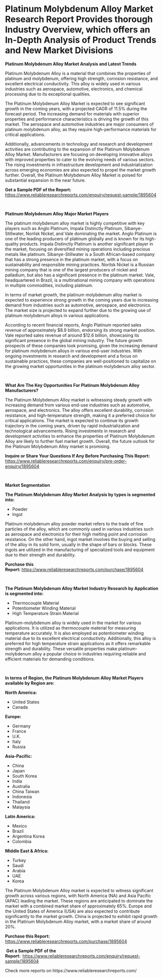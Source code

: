 <p><h1>Platinum Molybdenum Alloy Market Research Report Provides thorough Industry Overview, which offers an In-Depth Analysis of Product Trends and New Market Divisions</h1></p><p><strong>Platinum Molybdenum Alloy Market Analysis and Latest Trends</strong></p>
<p><p>Platinum Molybdenum Alloy is a material that combines the properties of platinum and molybdenum, offering high strength, corrosion resistance, and excellent electrical conductivity. This alloy is widely used in various industries such as aerospace, automotive, electronics, and chemical processing due to its exceptional qualities.</p><p>The Platinum Molybdenum Alloy Market is expected to see significant growth in the coming years, with a projected CAGR of 11.5% during the forecast period. The increasing demand for materials with superior properties and performance characteristics is driving the growth of this market. The aerospace and automotive industries are major consumers of platinum molybdenum alloy, as they require high-performance materials for critical applications.</p><p>Additionally, advancements in technology and research and development activities are contributing to the expansion of the Platinum Molybdenum Alloy Market. Manufacturers are focusing on developing innovative alloys with improved properties to cater to the evolving needs of various sectors. The rising investments in infrastructure development and industrialization across emerging economies are also expected to propel the market growth further. Overall, the Platinum Molybdenum Alloy Market is poised for substantial expansion in the near future.</p></p>
<p><strong>Get a Sample PDF of the Report:&nbsp;</strong> <a href="https://www.reliableresearchreports.com/enquiry/request-sample/1895604">https://www.reliableresearchreports.com/enquiry/request-sample/1895604</a></p>
<p>&nbsp;</p>
<p><strong>Platinum Molybdenum Alloy Major Market Players</strong></p>
<p><p>The platinum molybdenum alloy market is highly competitive with key players such as Anglo Platinum, Impala Distinctly Platinum, Sibanye-Stillwater, Norilsk Nickel, and Vale dominating the market. Anglo Platinum is one of the leading producers of platinum globally and is known for its high-quality products. Impala Distinctly Platinum is another significant player in the market, focusing on diversified mining operations including precious metals like platinum. Sibanye-Stillwater is a South African-based company that has a strong presence in the platinum market, with a focus on sustainability and responsible mining practices. Norilsk Nickel is a Russian mining company that is one of the largest producers of nickel and palladium, but also has a significant presence in the platinum market. Vale, headquartered in Brazil, is a multinational mining company with operations in multiple commodities, including platinum.</p><p>In terms of market growth, the platinum molybdenum alloy market is expected to experience strong growth in the coming years due to increasing demand from industries such as automotive, aerospace, and electronics. The market size is projected to expand further due to the growing use of platinum molybdenum alloys in various applications.</p><p>According to recent financial reports, Anglo Platinum reported sales revenue of approximately $8.9 billion, endorsing its strong market position. Vale reported sales revenue of around $12.6 billion, showcasing its significant presence in the global mining industry. The future growth prospects of these companies look promising, given the increasing demand for platinum molybdenum alloys in various end-user industries. With ongoing investments in research and development and a focus on sustainable practices, these companies are well-positioned to capitalize on the growing market opportunities in the platinum molybdenum alloy sector.</p></p>
<p>&nbsp;</p>
<p><strong>What Are The Key Opportunities For Platinum Molybdenum Alloy Manufacturers?</strong></p>
<p><p>The Platinum Molybdenum Alloy market is witnessing steady growth with increasing demand from various end-use industries such as automotive, aerospace, and electronics. The alloy offers excellent durability, corrosion resistance, and high-temperature strength, making it a preferred choice for critical applications. The market is expected to continue its growth trajectory in the coming years, driven by rapid industrialization and technological advancements. Rising investments in research and development activities to enhance the properties of Platinum Molybdenum Alloy are likely to further fuel market growth. Overall, the future outlook for the Platinum Molybdenum Alloy market is promising.</p></p>
<p><strong>Inquire or Share Your Questions If Any Before Purchasing This Report:</strong> <a href="https://www.reliableresearchreports.com/enquiry/pre-order-enquiry/1895604">https://www.reliableresearchreports.com/enquiry/pre-order-enquiry/1895604</a></p>
<p>&nbsp;</p>
<p><strong>Market Segmentation</strong></p>
<p><strong>The Platinum Molybdenum Alloy Market Analysis by types is segmented into:</strong></p>
<p><ul><li>Powder</li><li>Ingot</li></ul></p>
<p><p>Platinum molybdenum alloy powder market refers to the trade of fine particles of the alloy, which are commonly used in various industries such as aerospace and electronics for their high melting point and corrosion resistance. On the other hand, ingot market involves the buying and selling of the alloy in its solid form, usually in the shape of bars or blocks. These ingots are utilized in the manufacturing of specialized tools and equipment due to their strength and durability.</p></p>
<p><strong>Purchase this Report:&nbsp;</strong><a href="https://www.reliableresearchreports.com/purchase/1895604">https://www.reliableresearchreports.com/purchase/1895604</a></p>
<p>&nbsp;</p>
<p><strong>The Platinum Molybdenum Alloy Market Industry Research by Application is segmented into:</strong></p>
<p><ul><li>Thermocouple Material</li><li>Potentiometer Winding Material</li><li>High Temperature Strain Material</li></ul></p>
<p><p>Platinum-molybdenum alloy is widely used in the market for various applications. It is utilized as thermocouple material for measuring temperature accurately. It is also employed as potentiometer winding material due to its excellent electrical conductivity. Additionally, this alloy is preferred for high temperature strain applications as it offers remarkable strength and durability. These versatile properties make platinum-molybdenum alloy a popular choice in industries requiring reliable and efficient materials for demanding conditions.</p></p>
<p>&nbsp;</p>
<p><strong>In terms of Region, the Platinum Molybdenum Alloy Market Players available by Region are:</strong></p>
<p>
    <p> <strong> North America: </strong>
        <ul>
            <li>United States</li>
            <li>Canada</li>
        </ul>
        </p> 
    <p> <strong> Europe: </strong>
        <ul>
            <li>Germany</li>
            <li>France</li>
            <li>U.K.</li>
            <li>Italy</li>
            <li>Russia</li>
        </ul>
        </p> 
    <p> <strong> Asia-Pacific: </strong>
        <ul>
            <li>China</li>
            <li>Japan</li>
            <li>South Korea</li>
            <li>India</li>
            <li>Australia</li>
            <li>China Taiwan</li>
            <li>Indonesia</li>
            <li>Thailand</li>
            <li>Malaysia</li>
        </ul>
        </p> 
    <p> <strong> Latin America: </strong>
        <ul>
            <li>Mexico</li>
            <li>Brazil</li>
            <li>Argentina Korea</li>
            <li>Colombia</li>
        </ul>
        </p> 
    <p> <strong> Middle East & Africa: </strong>
        <ul>
            <li>Turkey</li>
            <li>Saudi</li>
            <li>Arabia</li>
            <li>UAE</li>
            <li>Korea</li>
        </ul>
    </p>
    </p>
<p><p>The Platinum Molybdenum Alloy market is expected to witness significant growth across various regions, with North America (NA) and Asia Pacific (APAC) leading the market. These regions are anticipated to dominate the market with a combined market share of approximately 65%. Europe and the United States of America (USA) are also expected to contribute significantly to the market growth. China is projected to exhibit rapid growth in the Platinum Molybdenum Alloy market, with a market share of around 20%.</p></p>
<p><strong>Purchase this Report: </strong><a href="https://www.reliableresearchreports.com/purchase/1895604">https://www.reliableresearchreports.com/purchase/1895604</a></p>
<p>&nbsp;<strong>Get a Sample PDF of the Report:&nbsp;&nbsp;</strong><a href="https://www.reliableresearchreports.com/enquiry/request-sample/1895604">https://www.reliableresearchreports.com/enquiry/request-sample/1895604</a></p>
<p><strong></strong></p>
<p>Check more reports on https://www.reliableresearchreports.com/</p>
